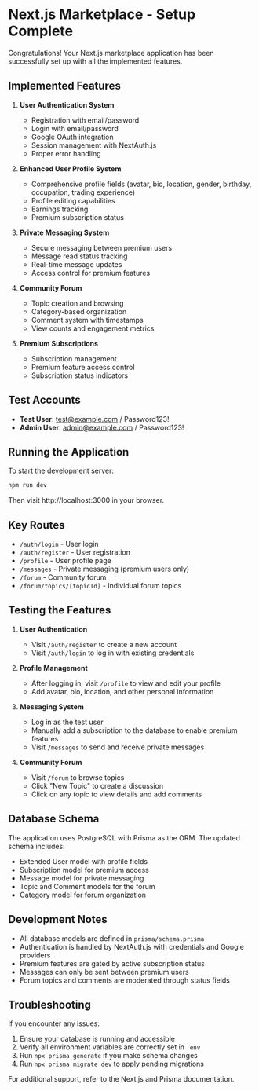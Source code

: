 # Next.js Marketplace - Setup Complete

Congratulations! Your Next.js marketplace application has been successfully set up with all the implemented features.

## Implemented Features

1. **User Authentication System**
   - Registration with email/password
   - Login with email/password
   - Google OAuth integration
   - Session management with NextAuth.js
   - Proper error handling

2. **Enhanced User Profile System**
   - Comprehensive profile fields (avatar, bio, location, gender, birthday, occupation, trading experience)
   - Profile editing capabilities
   - Earnings tracking
   - Premium subscription status

3. **Private Messaging System**
   - Secure messaging between premium users
   - Message read status tracking
   - Real-time message updates
   - Access control for premium features

4. **Community Forum**
   - Topic creation and browsing
   - Category-based organization
   - Comment system with timestamps
   - View counts and engagement metrics

5. **Premium Subscriptions**
   - Subscription management
   - Premium feature access control
   - Subscription status indicators

## Test Accounts

- **Test User**: test@example.com / Password123!
- **Admin User**: admin@example.com / Password123!

## Running the Application

To start the development server:

```bash
npm run dev
```

Then visit http://localhost:3000 in your browser.

## Key Routes

- `/auth/login` - User login
- `/auth/register` - User registration
- `/profile` - User profile page
- `/messages` - Private messaging (premium users only)
- `/forum` - Community forum
- `/forum/topics/[topicId]` - Individual forum topics

## Testing the Features

1. **User Authentication**
   - Visit `/auth/register` to create a new account
   - Visit `/auth/login` to log in with existing credentials

2. **Profile Management**
   - After logging in, visit `/profile` to view and edit your profile
   - Add avatar, bio, location, and other personal information

3. **Messaging System**
   - Log in as the test user
   - Manually add a subscription to the database to enable premium features
   - Visit `/messages` to send and receive private messages

4. **Community Forum**
   - Visit `/forum` to browse topics
   - Click "New Topic" to create a discussion
   - Click on any topic to view details and add comments

## Database Schema

The application uses PostgreSQL with Prisma as the ORM. The updated schema includes:

- Extended User model with profile fields
- Subscription model for premium access
- Message model for private messaging
- Topic and Comment models for the forum
- Category model for forum organization

## Development Notes

- All database models are defined in `prisma/schema.prisma`
- Authentication is handled by NextAuth.js with credentials and Google providers
- Premium features are gated by active subscription status
- Messages can only be sent between premium users
- Forum topics and comments are moderated through status fields

## Troubleshooting

If you encounter any issues:

1. Ensure your database is running and accessible
2. Verify all environment variables are correctly set in `.env`
3. Run `npx prisma generate` if you make schema changes
4. Run `npx prisma migrate dev` to apply pending migrations

For additional support, refer to the Next.js and Prisma documentation.